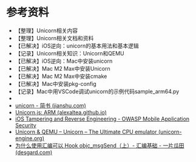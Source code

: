 # 参考资料

* 【整理】Unicorn相关内容
* 【整理】Unicorn相关文档和资料
* 【已解决】iOS逆向：unicorn的基本用法和基本逻辑
* 【记录】Unicorn相关知识：Unicorn和QEMU
* 【已解决】iOS逆向：Mac中安装unicorn
* 【已解决】Mac M2 Max中安装Unicorn
* 【已解决】Mac M2 Max中安装cmake
* 【已解决】Mac中安装pkg-config
* 【记录】Mac中用VSCode调试unicorn的示例代码sample_arm64.py
* 
* [unicorn - 简书 (jianshu.com) ](https://www.jianshu.com/p/e6a7b30c1e89)
* [Unicorn.js: ARM (alexaltea.github.io)](https://alexaltea.github.io/unicorn.js/demo.html?arch=arm)
* [iOS Tampering and Reverse Engineering - OWASP Mobile Application Security](https://mas.owasp.org/MASTG/iOS/0x06c-Reverse-Engineering-and-Tampering/#unicorn)
* [Unicorn & QEMU – Unicorn – The Ultimate CPU emulator (unicorn-engine.org)](https://www.unicorn-engine.org/docs/beyond_qemu.html)
* [为什么使用汇编可以 Hook objc_msgSend（上）- 汇编基础 - 一片瓜田 (desgard.com)](https://www.desgard.com/2020/04/05/why-hook-msg_objc-can-use-asm-1.html)
